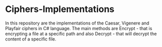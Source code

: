# Ciphers-Implementations

In this repository are the implementations of the Caesar, Vigenere and Playfair ciphers in C# language.
The main methods are Encrypt - that is encrypting a file at a specific path and also Decrypt - that will decrypt the content of a specific file.
